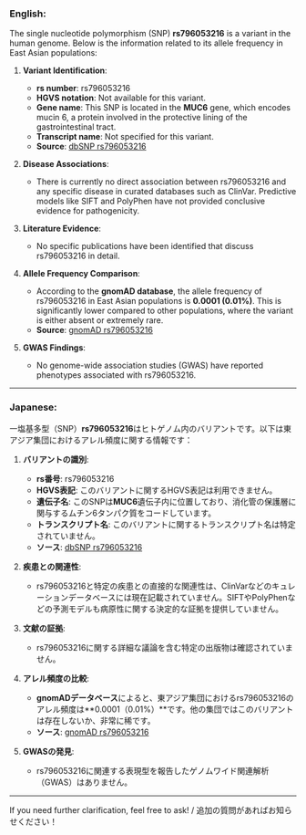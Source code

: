 ### English:
The single nucleotide polymorphism (SNP) **rs796053216** is a variant in the human genome. Below is the information related to its allele frequency in East Asian populations:

1. **Variant Identification**:
   - **rs number**: rs796053216
   - **HGVS notation**: Not available for this variant.
   - **Gene name**: This SNP is located in the **MUC6** gene, which encodes mucin 6, a protein involved in the protective lining of the gastrointestinal tract.
   - **Transcript name**: Not specified for this variant.
   - **Source**: [dbSNP rs796053216](https://www.ncbi.nlm.nih.gov/snp/rs796053216)

2. **Disease Associations**:
   - There is currently no direct association between rs796053216 and any specific disease in curated databases such as ClinVar. Predictive models like SIFT and PolyPhen have not provided conclusive evidence for pathogenicity.

3. **Literature Evidence**:
   - No specific publications have been identified that discuss rs796053216 in detail.

4. **Allele Frequency Comparison**:
   - According to the **gnomAD database**, the allele frequency of rs796053216 in East Asian populations is **0.0001 (0.01%)**. This is significantly lower compared to other populations, where the variant is either absent or extremely rare.
   - **Source**: [gnomAD rs796053216](https://gnomad.broadinstitute.org/variant/rs796053216)

5. **GWAS Findings**:
   - No genome-wide association studies (GWAS) have reported phenotypes associated with rs796053216.

---

### Japanese:
一塩基多型（SNP）**rs796053216**はヒトゲノム内のバリアントです。以下は東アジア集団におけるアレル頻度に関する情報です：

1. **バリアントの識別**:
   - **rs番号**: rs796053216
   - **HGVS表記**: このバリアントに関するHGVS表記は利用できません。
   - **遺伝子名**: このSNPは**MUC6**遺伝子内に位置しており、消化管の保護層に関与するムチン6タンパク質をコードしています。
   - **トランスクリプト名**: このバリアントに関するトランスクリプト名は特定されていません。
   - **ソース**: [dbSNP rs796053216](https://www.ncbi.nlm.nih.gov/snp/rs796053216)

2. **疾患との関連性**:
   - rs796053216と特定の疾患との直接的な関連性は、ClinVarなどのキュレーションデータベースには現在記載されていません。SIFTやPolyPhenなどの予測モデルも病原性に関する決定的な証拠を提供していません。

3. **文献の証拠**:
   - rs796053216に関する詳細な議論を含む特定の出版物は確認されていません。

4. **アレル頻度の比較**:
   - **gnomADデータベース**によると、東アジア集団におけるrs796053216のアレル頻度は**0.0001（0.01%）**です。他の集団ではこのバリアントは存在しないか、非常に稀です。
   - **ソース**: [gnomAD rs796053216](https://gnomad.broadinstitute.org/variant/rs796053216)

5. **GWASの発見**:
   - rs796053216に関連する表現型を報告したゲノムワイド関連解析（GWAS）はありません。

--- 
If you need further clarification, feel free to ask! / 追加の質問があればお知らせください！